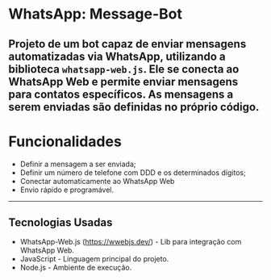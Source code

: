 # WhatsApp: Message-Bot

Projeto de um bot capaz de enviar mensagens automatizadas via WhatsApp, utilizando a biblioteca `whatsapp-web.js`. Ele se conecta ao WhatsApp Web e permite enviar mensagens para contatos específicos. As mensagens a serem enviadas são definidas no próprio código.
---

# Funcionalidades

- Definir a mensagem a ser enviada;
- Definir um número de telefone com DDD e os determinados dígitos;
- Conectar automaticamente ao WhatsApp Web
- Envio rápido e programável.

---

## Tecnologias Usadas

- WhatsApp-Web.js (https://wwebjs.dev/) - Lib para integração com WhatsApp Web.
- JavaScript - Linguagem principal do projeto.
- Node.js - Ambiente de execução.